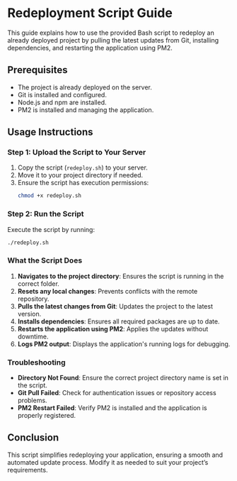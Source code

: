 # Redeployment Script Guide

This guide explains how to use the provided Bash script to redeploy an already deployed project by pulling the latest updates from Git, installing dependencies, and restarting the application using PM2.

## Prerequisites
- The project is already deployed on the server.
- Git is installed and configured.
- Node.js and npm are installed.
- PM2 is installed and managing the application.

## Usage Instructions

### Step 1: Upload the Script to Your Server
1. Copy the script (`redeploy.sh`) to your server.
2. Move it to your project directory if needed.
3. Ensure the script has execution permissions:
   ```bash
   chmod +x redeploy.sh
   ```

### Step 2: Run the Script
Execute the script by running:
```bash
./redeploy.sh
```

### What the Script Does
1. **Navigates to the project directory**: Ensures the script is running in the correct folder.
2. **Resets any local changes**: Prevents conflicts with the remote repository.
3. **Pulls the latest changes from Git**: Updates the project to the latest version.
4. **Installs dependencies**: Ensures all required packages are up to date.
5. **Restarts the application using PM2**: Applies the updates without downtime.
6. **Logs PM2 output**: Displays the application's running logs for debugging.

### Troubleshooting
- **Directory Not Found**: Ensure the correct project directory name is set in the script.
- **Git Pull Failed**: Check for authentication issues or repository access problems.
- **PM2 Restart Failed**: Verify PM2 is installed and the application is properly registered.

## Conclusion
This script simplifies redeploying your application, ensuring a smooth and automated update process. Modify it as needed to suit your project’s requirements.

